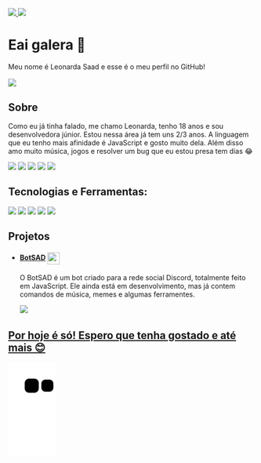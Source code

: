 <div>
<a href="https://github.com/LeonardaSaad">
<img height="180em" src="https://github-readme-stats.vercel.app/api?username=LeonardaSaad&show_icons=true&theme=dark"/>
<img height="180px" src="https://github-readme-stats.vercel.app/api/top-langs/?username=LeonardaSaad&show_icons=true&theme=dark&langs_count=5&layout=compact"/>
</div>


<h1>
    <a>Eai galera 👋</a>
</h1>
<p> Meu nome é Leonarda Saad e esse é o meu perfil no GitHub!</p>
<img src="https://media.giphy.com/media/hTh9bSbUPWMWk/giphy.gif" align="center"/>



<h2 class="sobre">
    <a>Sobre</a>
</h2>
	 <p>Como eu já tinha falado, me chamo Leonarda, tenho 18 anos e sou desenvolvedora júnior. Estou nessa área já tem uns 2/3 anos. A linguagem que eu tenho mais afinidade é JavaScript e gosto muito dela. Além disso amo muito música, jogos e resolver um bug que eu estou presa tem dias 😂</p>
   

<div>
<a href = "mailto:saad.leonarda@gmail.com"><img src="https://img.shields.io/badge/Gmail-DB4437?style=for-the-badge&logo=gmail&logoColor=white" target="_blank"></a>
<a href="https://instagram.com/leonarda_saad/" target="_blank"><img src="https://img.shields.io/badge/-Instagram-%23E4405F?style=for-the-badge&logo=instagram&logoColor=white" target="_blank"></a>	
<a href="https://www.twitch.tv/leosaad" target="_blank"><img src="https://img.shields.io/badge/Twitch-9146FF?style=for-the-badge&logo=twitch&logoColor=white" target="_blank"></a>	
<a href="https://twitter.com/Leonarda_Saad" target="_blank"><img src="https://img.shields.io/badge/Twitter-1DA1F2?style=for-the-badge&logo=twitter&logoColor=white" target="_blank"></a> 	
<a href="https://www.linkedin.com/in/leonarda-saad/" target="_blank"><img src="https://img.shields.io/badge/-LinkedIn-%230077B5?style=for-the-badge&logo=linkedin&logoColor=white" target="_blank"></a> 	
</div>
   

<h2>Tecnologias e Ferramentas:</h2>
  <p>
	<img height="40" src="https://cdn.jsdelivr.net/gh/devicons/devicon/icons/javascript/javascript-plain.svg" />
	<img height="40" src="https://cdn.jsdelivr.net/gh/devicons/devicon/icons/nodejs/nodejs-original.svg" />
	<img height="40" src="https://cdn.jsdelivr.net/gh/devicons/devicon/icons/html5/html5-original.svg" />
	<img height="40" src="https://cdn.jsdelivr.net/gh/devicons/devicon/icons/css3/css3-original.svg" />
	<img height="40" src="https://cdn.jsdelivr.net/gh/devicons/devicon/icons/git/git-original.svg" />
  </p>
  
<h2 class="projetos"> <a>Projetos</a> </h2>

<ul>
  
  <li><h4>
    <a href="https://github.com/LeonardaSaad/BotSAD">BotSAD</a>
    <img src="https://i.imgur.com/pSovA7C.png" width="25" height="25" align="center">
  </h4></li>
	<p>O BotSAD é um bot criado para a rede social Discord, totalmente feito em JavaScript. Ele ainda está em desenvolvimento, mas já contem comandos de música, memes e          algumas ferramentes.</p>
	<div>
	<a href="https://github.com/LeonardaSaad/BotSAD">
	<img height="105em" src="https://github-readme-stats.vercel.app/api/pin/?username=LeonardaSaad&repo=BotSAD&show_icons=true&theme=dark"/>
	</div>

  
  
</ul>



<h2>Por hoje é só! Espero que tenha gostado e até mais 😊</h2>

![Snake animation](https://github.com/LeonardaSaad/LeonardaSaad/blob/output/github-contribution-grid-snake.svg)



